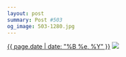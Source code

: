 ```yaml
---
layout: post
summary: Post #503
og_image: 503-1280.jpg
---
```


<p>
  <time><a href="/503">{{ page.date | date: "%B %e, %Y" }}</a></time>
  <a href="/503"><img src="{{ site.assets_url }}/503-640.jpg" srcset="{{ site.assets_url }}/503-1280.jpg 1280w, {{ site.assets_url }}/503-960.jpg 960w, {{ site.assets_url }}/503-640.jpg 640w, {{ site.assets_url }}/503-320.jpg 320w" sizes="(min-width: 700px) 50vw, calc(100vw - 2rem)" /></a>
</p>
